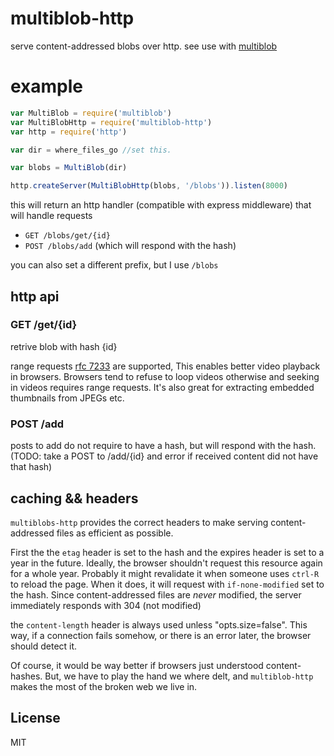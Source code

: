 # multiblob-http

serve content-addressed blobs over http.
see use with [multiblob](https://github.com/ssbc/multiblob)

# example

``` js
var MultiBlob = require('multiblob')
var MultiBlobHttp = require('multiblob-http')
var http = require('http')

var dir = where_files_go //set this.

var blobs = MultiBlob(dir)

http.createServer(MultiBlobHttp(blobs, '/blobs')).listen(8000)
```
this will return an http handler (compatible with express middleware)
that will handle requests
 * `GET /blobs/get/{id}`
 * `POST /blobs/add` (which will respond with the hash)

you can also set a different prefix, but I use `/blobs`

## http api

### GET /get/{id}

retrive blob with hash {id}

range requests [rfc 7233](https://tools.ietf.org/html/rfc7233) are supported,
This enables better video playback in browsers. Browsers tend to refuse to loop videos otherwise and seeking in videos requires range requests. It's also great for extracting embedded thumbnails from JPEGs etc.

### POST /add

posts to add do not require to have a hash, but will respond with the hash.
(TODO: take a POST to /add/{id} and error if received content did not have that hash)

## caching && headers

`multiblobs-http` provides the correct headers to make serving content-addressed
files as efficient as possible.

First the the `etag` header is set to the hash and the expires header is set to a year in the future.
Ideally, the browser shouldn't request this resource again for a whole year.
Probably it might revalidate it when someone uses `ctrl-R` to reload the page.
When it does, it will request with `if-none-modified` set to the hash.
Since content-addressed files are _never_ modified, the server immediately responds
with 304 (not modified)

the `content-length` header is always used unless "opts.size=false".
This way, if a connection fails somehow,
or there is an error later, the browser should detect it.

Of course, it would be way better if browsers just understood content-hashes.
But, we have to play the hand we where delt, and
`multiblob-http` makes the most of the broken web we live in.


## License

MIT



